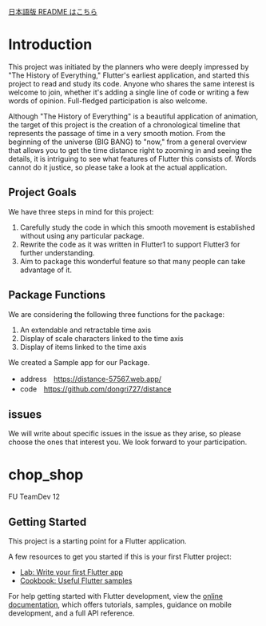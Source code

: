 [日本語版 README はこちら](/README.ja.md)

# Introduction

This project was initiated by the planners who were deeply impressed by "The History of Everything," Flutter's earliest application, and started this project to read and study its code. Anyone who shares the same interest is welcome to join, whether it's adding a single line of code or writing a few words of opinion. Full-fledged participation is also welcome.

Although "The History of Everything" is a beautiful application of animation, the target of this project is the creation of a chronological timeline that represents the passage of time in a very smooth motion. From the beginning of the universe (BIG BANG) to "now," from a general overview that allows you to get the time distance right to zooming in and seeing the details, it is intriguing to see what features of Flutter this consists of. Words cannot do it justice, so please take a look at the actual application.

## Project Goals

We have three steps in mind for this project:

1. Carefully study the code in which this smooth movement is established without using any particular package.
2. Rewrite the code as it was written in Flutter1 to support Flutter3 for further understanding.
3. Aim to package this wonderful feature so that many people can take advantage of it.

## Package Functions

We are considering the following three functions for the package:

1. An extendable and retractable time axis
2. Display of scale characters linked to the time axis
3. Display of items linked to the time axis

We created a Sample app for our Package.

- address　https://distance-57567.web.app/
- code　https://github.com/dongri727/distance

## issues

We will write about specific issues in the issue as they arise, so please choose the ones that interest you. We look forward to your participation.

# chop_shop

FU TeamDev 12

## Getting Started

This project is a starting point for a Flutter application.

A few resources to get you started if this is your first Flutter project:

- [Lab: Write your first Flutter app](https://docs.flutter.dev/get-started/codelab)
- [Cookbook: Useful Flutter samples](https://docs.flutter.dev/cookbook)

For help getting started with Flutter development, view the
[online documentation](https://docs.flutter.dev/), which offers tutorials,
samples, guidance on mobile development, and a full API reference.